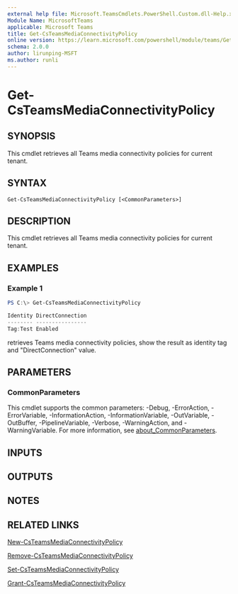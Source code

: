 ```yaml
---
external help file: Microsoft.TeamsCmdlets.PowerShell.Custom.dll-Help.xml
Module Name: MicrosoftTeams
applicable: Microsoft Teams
title: Get-CsTeamsMediaConnectivityPolicy
online version: https://learn.microsoft.com/powershell/module/teams/Get-CsTeamsMediaConnectivityPolicy
schema: 2.0.0
author: lirunping-MSFT
ms.author: runli
---
```


# Get-CsTeamsMediaConnectivityPolicy

## SYNOPSIS

This cmdlet retrieves all Teams media connectivity policies for current tenant.

## SYNTAX

```
Get-CsTeamsMediaConnectivityPolicy [<CommonParameters>]
```

## DESCRIPTION

This cmdlet retrieves all Teams media connectivity policies for current tenant.

## EXAMPLES

### Example 1
```powershell
PS C:\> Get-CsTeamsMediaConnectivityPolicy

Identity DirectConnection
-------- ----------------
Tag:Test Enabled
```

retrieves Teams media connectivity policies, show the result as identity tag and "DirectConnection" value.

## PARAMETERS

### CommonParameters
This cmdlet supports the common parameters: -Debug, -ErrorAction, -ErrorVariable, -InformationAction, -InformationVariable, -OutVariable, -OutBuffer, -PipelineVariable, -Verbose, -WarningAction, and -WarningVariable. For more information, see [about_CommonParameters](https://go.microsoft.com/fwlink/?LinkID=113216).

## INPUTS

## OUTPUTS

## NOTES

## RELATED LINKS

[New-CsTeamsMediaConnectivityPolicy](https://learn.microsoft.com/powershell/module/teams/new-csteamsmediaconnectivitypolicy)

[Remove-CsTeamsMediaConnectivityPolicy](https://learn.microsoft.com/powershell/module/teams/remove-csteamsmediaconnectivitypolicy)

[Set-CsTeamsMediaConnectivityPolicy](https://learn.microsoft.com/powershell/module/teams/set-csteamsmediaconnectivitypolicy)

[Grant-CsTeamsMediaConnectivityPolicy](https://learn.microsoft.com/powershell/module/teams/grant-csteamsmediaconnectivitypolicy)
